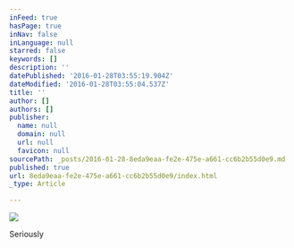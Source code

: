 ```yaml
---
inFeed: true
hasPage: true
inNav: false
inLanguage: null
starred: false
keywords: []
description: ''
datePublished: '2016-01-28T03:55:19.904Z'
dateModified: '2016-01-28T03:55:04.537Z'
title: ''
author: []
authors: []
publisher:
  name: null
  domain: null
  url: null
  favicon: null
sourcePath: _posts/2016-01-28-8eda9eaa-fe2e-475e-a661-cc6b2b55d0e9.md
published: true
url: 8eda9eaa-fe2e-475e-a661-cc6b2b55d0e9/index.html
_type: Article

---
```

![](https://the-grid-user-content.s3-us-west-2.amazonaws.com/715fd3d0-37e3-4bc8-990b-c9f327cccd9e.jpg)

Seriously